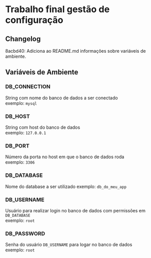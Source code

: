 # Trabalho final gestão de configuração

## Changelog

8acbd40: Adiciona ao README.md informações sobre variáveis de ambiente.

## Variáveis de Ambiente

### DB_CONNECTION
String com nome do banco de dados a ser conectado  
exemplo: `mysql`

### DB_HOST
String com host do banco de dados  
exemplo: `127.0.0.1`

### DB_PORT
Número da porta no host em que o banco de dados roda  
exemplo: `3306`

### DB_DATABASE
Nome do database a ser utilizado
exemplo: `db_do_meu_app`

### DB_USERNAME
Usuário para realizar login no banco de dados com permissões em `DB_DATABASE`  
exemplo: `root`

### DB_PASSWORD
Senha do usuário `DB_USERNAME` para logar no banco de dados  
exemplo: `root`
